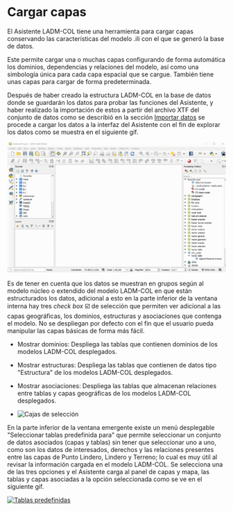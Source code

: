 # Cargar capas

El Asistente LADM-COL tiene una herramienta para cargar capas conservando las características del modelo .ili con el que se generó la base de datos.

Este permite cargar una o muchas capas configurando de forma automática los dominios, dependencias y relaciones del modelo, así como una simbología única para cada capa espacial que se cargue. También tiene unas capas para cargar de forma predeterminada.

Después de haber creado la estructura LADM-COL en la base de datos donde se guardarán los datos para probar las funciones del Asistente, y haber realizado la importación de estos a partir del archivo XTF del conjunto de datos como se describió en la sección [Importar datos](administracion_de_datos.html#importar-datos) se procede a cargar los datos a la interfaz del Asistente con el fin de explorar los datos como se muestra en el siguiente gif. 

<a class="" data-lightbox="Cargar capas" href="_static/cargar_capas/load_layers.gif" title="Cargar capas" data-title="Cargar capas"><img src="_static/cargar_capas/load_layers.gif" class="align-center" width="800px" alt="Cargar capas"/></a>



Es de tener en cuenta que los datos se muestran en grupos según al modelo núcleo o extendido del modelo LADM-COL en que están estructurados los datos, adicional a esto en la parte inferior de la ventana interna hay tres _check box_  :ballot_box_with_check: de selección que permiten ver adicional a las capas geográficas, los dominios, estructuras y asociaciones que contenga el modelo. No se despliegan por defecto con el fin que el usuario pueda manipular las capas básicas de forma más fácil.

* Mostrar dominios: Despliega las tablas que contienen dominios de los modelos LADM-COL desplegados.
* Mostrar estructuras: Despliega las tablas que contienen de datos tipo "Estructura" de los modelos LADM-COL desplegados.
* Mostrar asociaciones:  Despliega las tablas que almacenan relaciones entre tablas y capas geográficas de los modelos LADM-COL desplegados.

* <img src="_static\cargar_capas\Cajas_seleccion.gif" alt="Cajas de selección" style="height:500px;width:800px" />

En la parte inferior de la ventana emergente existe un menú desplegable "Seleccionar tablas predefinida para" que permite seleccionar un conjunto de datos asociados (capas y tablas) sin tener que seleccionar uno a uno, como son los datos de interesados, derechos y las relaciones presentes entre las capas de Punto Lindero, Lindero y Terreno; lo cual es muy útil al revisar la información cargada en el modelo LADM-COL. Se selecciona una de las tres opciones y el Asistente carga al panel de capas y mapa, las tablas y capas asociadas a la opción seleccionada como se ve en el siguiente gif.

<a class="" data-lightbox="Tablas predefinidas" href="_static/cargar_capas/tablas_predefinidas.gif" title="Tablas predefinidas" data-title="Tablas predefinidas"><img src="_static/cargar_capas/tablas_predefinidas.gif" class="align-center" width="800px" alt="Tablas predefinidas"/></a>

